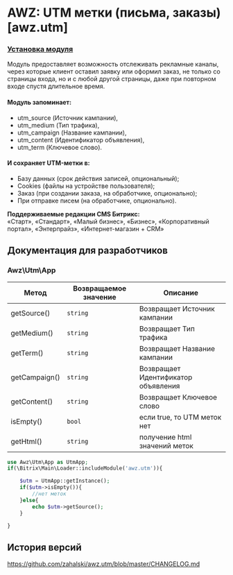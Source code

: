 # AWZ: UTM метки (письма, заказы) [awz.utm]

### [Установка модуля](https://github.com/zahalski/awz.utm/tree/main/docs/install.md)

<!-- desc-start -->

Модуль предоставляет возможность отслеживать рекламные каналы, через которые клиент оставил заявку или оформил заказ, не только со страницы входа, но и с любой другой страницы, даже при повторном входе спустя длительное время.

#### Модуль запоминает:
- utm_source (Источник кампании),
- utm_medium (Тип трафика),
- utm_campaign (Название кампании),
- utm_content (Идентификатор объявления),
- utm_term (Ключевое слово).

#### И сохраняет UTM-метки в:
- Базу данных (срок действия записей, опциональный);
- Cookies (файлы на устройстве пользователя);
- Заказ (при создании заказа, на обработчике, опционально);
- При отправке писем (на обработчике, опционально).

**Поддерживаемые редакции CMS Битрикс:**<br>
«Старт», «Стандарт», «Малый бизнес», «Бизнес», «Корпоративный портал», «Энтерпрайз», «Интернет-магазин + CRM»

<!-- desc-end -->

<!-- dev-start -->

## Документация для разработчиков

### Awz\Utm\App 

| Метод         | Возвращаемое значение | Описание                            |
|---------------|-----------------------|-------------------------------------|
| getSource()   | `string`              | Возвращает Источник кампании        |
| getMedium()   | `string`              | Возвращает Тип трафика              |
| getTerm()     | `string`              | Возвращает Название кампании        |
| getCampaign() | `string`              | Возвращает Идентификатор объявления |
| getContent()  | `string`              | Возвращает Ключевое слово           |
| isEmpty()     | `bool`                | если true, то UTM меток нет         |
| getHtml()     | `string`              | получение html значений меток       |


```php
use Awz\Utm\App as UtmApp;
if(\Bitrix\Main\Loader::includeModule('awz.utm')){

	$utm = UtmApp::getInstance();
	if($utm->isEmpty()){
		//нет меток
	}else{
	    echo $utm->getSource();
	}

}
```

<!-- dev-end -->

<!-- cl-start -->
## История версий

https://github.com/zahalski/awz.utm/blob/master/CHANGELOG.md

<!-- cl-end -->

